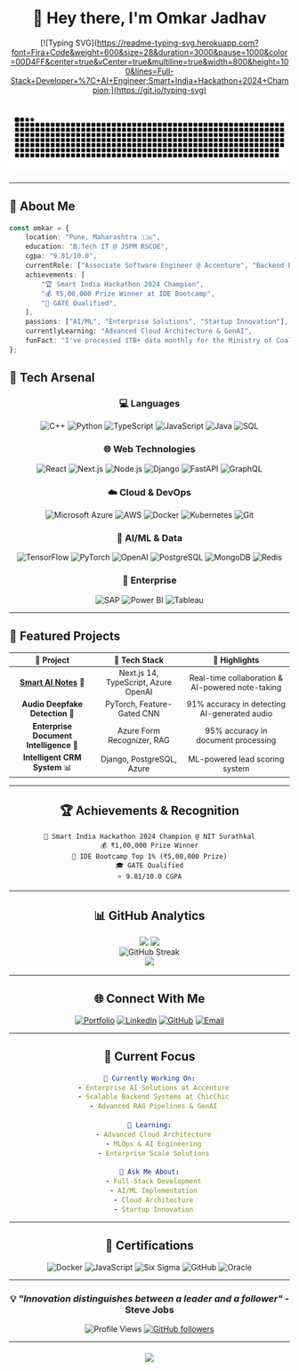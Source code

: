 <div align="center">

# 👋 Hey there, I'm **Omkar Jadhav**

[![Typing SVG](https://readme-typing-svg.herokuapp.com?font=Fira+Code&weight=600&size=28&duration=3000&pause=1000&color=00D4FF&center=true&vCenter=true&multiline=true&width=800&height=100&lines=Full-Stack+Developer+%7C+AI+Engineer;Smart+India+Hackathon+2024+Champion;](https://git.io/typing-svg)
<br><br>


<img src="https://raw.githubusercontent.com/platane/platane/output/github-contribution-grid-snake-dark.svg" alt="Snake animation" />

</div>

---

## 🌟 **About Me**

```typescript
const omkar = {
    location: "Pune, Maharashtra 🇮🇳",
    education: "B.Tech IT @ JSPM RSCOE",
    cgpa: "9.81/10.0",
    currentRole: ["Associate Software Engineer @ Accenture", "Backend Engineer @ ChicChic"],
    achievements: [
        "🏆 Smart India Hackathon 2024 Champion",
        "💰 ₹5,00,000 Prize Winner at IDE Bootcamp",
        "🎯 GATE Qualified",
    ],
    passions: ["AI/ML", "Enterprise Solutions", "Startup Innovation"],
    currentlyLearning: "Advanced Cloud Architecture & GenAI",
    funFact: "I've processed 1TB+ data monthly for the Ministry of Coal! 🔥"
};
```

## 🚀 **Tech Arsenal**

<div align="center">

### 💻 **Languages**
![C++](https://img.shields.io/badge/C++-00599C?style=for-the-badge&logo=cplusplus&logoColor=white)
![Python](https://img.shields.io/badge/Python-FFD43B?style=for-the-badge&logo=python&logoColor=blue)
![TypeScript](https://img.shields.io/badge/TypeScript-007ACC?style=for-the-badge&logo=typescript&logoColor=white)
![JavaScript](https://img.shields.io/badge/JavaScript-F7DF1E?style=for-the-badge&logo=javascript&logoColor=black)
![Java](https://img.shields.io/badge/Java-ED8B00?style=for-the-badge&logo=openjdk&logoColor=white)
![SQL](https://img.shields.io/badge/SQL-336791?style=for-the-badge&logo=postgresql&logoColor=white)

### 🌐 **Web Technologies**
![React](https://img.shields.io/badge/React-20232A?style=for-the-badge&logo=react&logoColor=61DAFB)
![Next.js](https://img.shields.io/badge/Next.js-000000?style=for-the-badge&logo=nextdotjs&logoColor=white)
![Node.js](https://img.shields.io/badge/Node.js-339933?style=for-the-badge&logo=nodedotjs&logoColor=white)
![Django](https://img.shields.io/badge/Django-092E20?style=for-the-badge&logo=django&logoColor=green)
![FastAPI](https://img.shields.io/badge/FastAPI-009688?style=for-the-badge&logo=fastapi&logoColor=white)
![GraphQL](https://img.shields.io/badge/GraphQL-E10098?style=for-the-badge&logo=graphql&logoColor=white)

### ☁️ **Cloud & DevOps**
![Microsoft Azure](https://img.shields.io/badge/Microsoft_Azure-0089D0?style=for-the-badge&logo=microsoft-azure&logoColor=white)
![AWS](https://img.shields.io/badge/Amazon_AWS-FF9900?style=for-the-badge&logo=amazonaws&logoColor=white)
![Docker](https://img.shields.io/badge/Docker-2CA5E0?style=for-the-badge&logo=docker&logoColor=white)
![Kubernetes](https://img.shields.io/badge/Kubernetes-326ce5?style=for-the-badge&logo=kubernetes&logoColor=white)
![Git](https://img.shields.io/badge/Git-F05032?style=for-the-badge&logo=git&logoColor=white)

### 🤖 **AI/ML & Data**
![TensorFlow](https://img.shields.io/badge/TensorFlow-FF6F00?style=for-the-badge&logo=tensorflow&logoColor=white)
![PyTorch](https://img.shields.io/badge/PyTorch-EE4C2C?style=for-the-badge&logo=pytorch&logoColor=white)
![OpenAI](https://img.shields.io/badge/OpenAI-412991?style=for-the-badge&logo=openai&logoColor=white)
![PostgreSQL](https://img.shields.io/badge/PostgreSQL-316192?style=for-the-badge&logo=postgresql&logoColor=white)
![MongoDB](https://img.shields.io/badge/MongoDB-4EA94B?style=for-the-badge&logo=mongodb&logoColor=white)
![Redis](https://img.shields.io/badge/Redis-DC382D?style=for-the-badge&logo=redis&logoColor=white)

### 🏢 **Enterprise**
![SAP](https://img.shields.io/badge/SAP-0FAAFF?style=for-the-badge&logo=sap&logoColor=white)
![Power BI](https://img.shields.io/badge/Power_BI-F2C811?style=for-the-badge&logo=powerbi&logoColor=black)
![Tableau](https://img.shields.io/badge/Tableau-E97627?style=for-the-badge&logo=tableau&logoColor=white)

</div>

---

## 🎯 **Featured Projects**

<div align="center">

| 🎨 **Project** | 🔧 **Tech Stack** | 🌟 **Highlights** |
|:---:|:---:|:---:|
| **[Smart AI Notes](https://smart-ai-notes.vercel.app/)** 🧠 | Next.js 14, TypeScript, Azure OpenAI | Real-time collaboration & AI-powered note-taking |
| **Audio Deepfake Detection** 🎵 | PyTorch, Feature-Gated CNN | 91% accuracy in detecting AI-generated audio |
| **Enterprise Document Intelligence** 📄 | Azure Form Recognizer, RAG | 95% accuracy in document processing |
| **Intelligent CRM System** 📊 | Django, PostgreSQL, Azure | ML-powered lead scoring system |

</div>

---

<div align="center">

## 🏆 **Achievements & Recognition**

</div>

<div align="center">

```
🥇 Smart India Hackathon 2024 Champion @ NIT Surathkal
💰 ₹1,00,000 Prize Winner
🚀 IDE Bootcamp Top 1% (₹5,00,000 Prize)
🎓 GATE Qualified
⭐ 9.81/10.0 CGPA
```

</div>

---

<div align="center">

## 📊 **GitHub Analytics**

</div>

<div align="center">
  <img height="180em" src="https://github-readme-stats.vercel.app/api?username=OmkarJadhav2020&show_icons=true&theme=tokyonight&include_all_commits=true&count_private=true"/>
  <img height="180em" src="https://github-readme-stats.vercel.app/api/top-langs/?username=OmkarJadhav2020&layout=compact&langs_count=7&theme=tokyonight"/>
</div>

<div align="center">
  <img src="https://github-readme-streak-stats.herokuapp.com?user=OmkarJadhav2020&theme=tokyonight" alt="GitHub Streak" />
</div>

<div align="center">
  <img src="https://github-readme-activity-graph.vercel.app/graph?username=OmkarJadhav2020&theme=tokyo-night&hide_border=true" />
</div>

---

<div align="center">

## 🌐 **Connect With Me**

</div>

<div align="center">

[![Portfolio](https://img.shields.io/badge/Portfolio-FF5722?style=for-the-badge&logo=vercel&logoColor=white)](https://portfolio-omkarjadhav2020s-projects.vercel.app/)
[![LinkedIn](https://img.shields.io/badge/LinkedIn-0077B5?style=for-the-badge&logo=linkedin&logoColor=white)](https://linkedin.com/in/omkar-jadhav)
[![GitHub](https://img.shields.io/badge/GitHub-100000?style=for-the-badge&logo=github&logoColor=white)](https://github.com/OmkarJadhav2020)
[![Email](https://img.shields.io/badge/Email-D14836?style=for-the-badge&logo=gmail&logoColor=white)](mailto:jadhavoj2023@gmail.com)

</div>

---

<div align="center">

## 🎯 **Current Focus**

</div>

<div align="center">

```yaml
🔭 Currently Working On:
  - Enterprise AI Solutions at Accenture
  - Scalable Backend Systems at ChicChic
  - Advanced RAG Pipelines & GenAI

🌱 Learning:
  - Advanced Cloud Architecture
  - MLOps & AI Engineering
  - Enterprise Scale Solutions

💬 Ask Me About:
  - Full-Stack Development
  - AI/ML Implementation
  - Cloud Architecture
  - Startup Innovation
```

</div>

---

<div align="center">

## 🏅 **Certifications**

</div>

<div align="center">

![Docker](https://img.shields.io/badge/Docker_Foundations-2496ED?style=for-the-badge&logo=docker&logoColor=white)
![JavaScript](https://img.shields.io/badge/JavaScript_Foundations-F7DF1E?style=for-the-badge&logo=javascript&logoColor=black)
![Six Sigma](https://img.shields.io/badge/Six_Sigma_Yellow_Belt-FF6B35?style=for-the-badge&logo=sigma&logoColor=white)
![GitHub](https://img.shields.io/badge/GitHub_Professional-181717?style=for-the-badge&logo=github&logoColor=white)
![Oracle](https://img.shields.io/badge/Oracle_Java_Foundation-F80000?style=for-the-badge&logo=oracle&logoColor=white)

</div>

---

<div align="center">

### 💡 *"Innovation distinguishes between a leader and a follower"* - Steve Jobs

</div>

<div align="center">

![Profile Views](https://komarev.com/ghpvc/?username=OmkarJadhav2020&color=blueviolet&style=for-the-badge)
[![GitHub followers](https://img.shields.io/github/followers/OmkarJadhav2020?style=for-the-badge&color=blue)](https://github.com/OmkarJadhav2020)

</div>

---

<div align="center" style="margin: 20px 0;">
  <img src="https://capsule-render.vercel.app/api?type=waving&color=gradient&height=100&section=footer&animation=twinkling" />
</div>